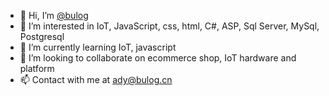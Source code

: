 - 👋 Hi, I’m [@bulog](https://bulog.cn)
- 👀 I’m interested in IoT, JavaScript, css, html, C#, ASP, Sql Server, MySql, Postgresql
- 🌱 I’m currently learning IoT, javascript
- 💞️ I’m looking to collaborate on ecommerce shop, IoT hardware and platform
- 📫 Contact with me at ady@bulog.cn

<!---
bulog/bulog is a ✨ special ✨ repository because its `README.md` (this file) appears on your GitHub profile.
You can click the Preview link to take a look at your changes.
--->
